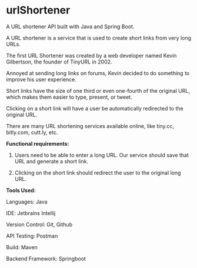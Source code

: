 # urlShortener
A URL shortener API built with Java and Spring Boot.

A URL shortener is a service that is used to create short links from very long URLs.

The first URL Shortener was created by a web developer named Kevin Gilbertson, the founder of TinyURL in 2002. 

Annoyed at sending long links on forums, Kevin decided to do something to improve his user experience.

Short links have the size of one third or even one-fourth of the original URL, which makes them easier to type, present, or tweet. 

Clicking on a short link will have a user be automatically redirected to the original URL.

There are many URL shortening services available online, like tiny.cc, bitly.com, cutt.ly, etc.

**Functional requirements:**

1. Users need to be able to enter a long URL. Our service should save that URL and generate a short link.

2. Clicking on the short link should redirect the user to the original long URL.

**Tools Used:**

Languages: Java

IDE: Jetbrains Intellij

Version Control: Git, Github

API Testing: Postman

Build: Maven

Backend Framework: Springboot
